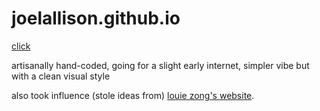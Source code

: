 # joelallison.github.io

[click](https://joelallison.github.io)

artisanally hand-coded, going for a slight early internet, simpler vibe but with a clean visual style

also took influence (stole ideas from) [louie zong's website](https://louiezong.com).
